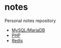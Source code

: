 # notes
Personal notes repository

- [MySQL/MariaDB](notes/MySQL.md)
- [PHP](notes/PHP.md)
- [Redis](notes/Redis.md)